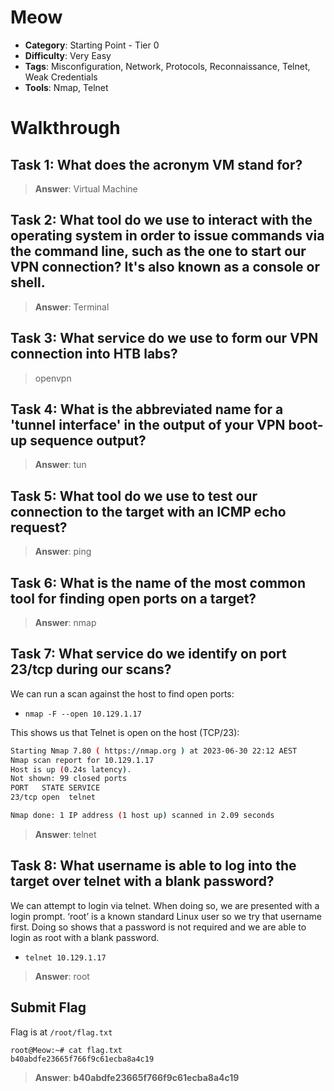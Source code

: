 # Meow

- **Category**: Starting Point - Tier 0
- **Difficulty**: Very Easy
- **Tags**: Misconfiguration, Network, Protocols, Reconnaissance, Telnet, Weak Credentials
- **Tools**: Nmap, Telnet


# Walkthrough


## Task 1: What does the acronym VM stand for?



> **Answer**: Virtual Machine

## Task 2: What tool do we use to interact with the operating system in order to issue commands via the command line, such as the one to start our VPN connection? It's also known as a console or shell.

> **Answer**: Terminal

## Task 3: What service do we use to form our VPN connection into HTB labs?


>  openvpn

## Task 4: What is the abbreviated name for a 'tunnel interface' in the output of your VPN boot-up sequence output?

> **Answer**: tun

## Task 5: What tool do we use to test our connection to the target with an ICMP echo request?

> **Answer**: ping

## Task 6: What is the name of the most common tool for finding open ports on a target?

> **Answer**: nmap

## Task 7: What service do we identify on port 23/tcp during our scans?

We can run a scan against the host to find open ports:

- `nmap -F --open 10.129.1.17`

This shows us that Telnet is open on the host (TCP/23):

```bash
Starting Nmap 7.80 ( https://nmap.org ) at 2023-06-30 22:12 AEST
Nmap scan report for 10.129.1.17
Host is up (0.24s latency).
Not shown: 99 closed ports
PORT   STATE SERVICE
23/tcp open  telnet

Nmap done: 1 IP address (1 host up) scanned in 2.09 seconds
```

> **Answer**: telnet

## Task 8: What username is able to log into the target over telnet with a blank password?

We can attempt to login via telnet. When doing so, we are presented with a login prompt. ‘root’ is a known standard Linux user so we try that username first. Doing so shows that a password is not required and we are able to login as root with a blank password.

- `telnet 10.129.1.17`

> **Answer**: root

## Submit Flag

Flag is at `/root/flag.txt`

```
root@Meow:~# cat flag.txt 
b40abdfe23665f766f9c61ecba8a4c19
```

> **Answer**: **b40abdfe23665f766f9c61ecba8a4c19**
